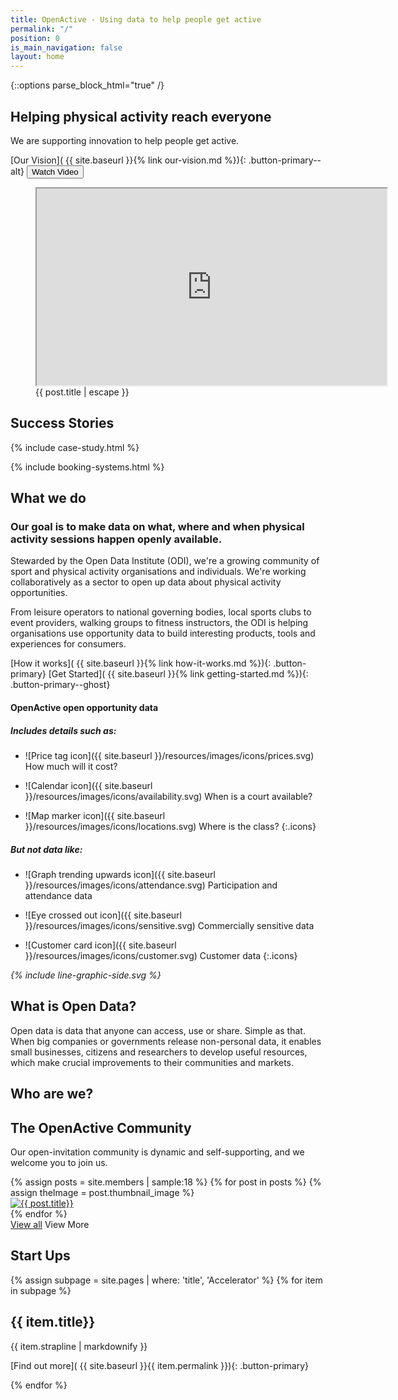 ```yaml
---
title: OpenActive - Using data to help people get active
permalink: "/"
position: 0
is_main_navigation: false
layout: home
---
```


{::options parse_block_html="true" /}

<!--  ---------------->
<!-- HERO BLOCK -->
<!--   ---------------->
<article class="hero--home">

<!-- <nav class="hero_tab_nav"> -->
<!-- <div class="hero-tab" data-tab="h1"></div> -->
<!-- <div class="hero-tab" data-tab="h2"></div> -->
<!-- <div class="hero-tab" data-tab="h3"></div> -->
<!-- </nav> -->

<div class="content">

# Helping physical activity reach everyone 


We are supporting innovation to help people get active.

[Our Vision]( {{ site.baseurl }}{% link our-vision.md %}){: .button-primary--alt}
<button id="play-button" class="button-primary--alt">Watch Video</button>
</div>
<figure id="introduction-vid"  role="group" aria-labelledby="open-active-video">

<div class="mask"></div>
<iframe id="video" title="OpenActive intro video" width="560" height="315"  src="https://www.youtube.com/embed/a2FdmspmCNk?showinfo=0&rel=0&enablejsapi=1" allowfullscreen ></iframe>

<figcaption id="open-active-video" class="hidden" >{{ post.title | escape }}</figcaption>
</figure>

</article>

<!--  ---------------->
<!-- CASE STUDIES -->
<!--  ---------------->
<article class="title-row">
<h2 class="sub-heading-two margin-top">Success Stories</h2>
{% include case-study.html %}
</article>

<!--  ---------------->
<!-- BOOKING SYSTEMS -->
<!--  ---------------->
{% include booking-systems.html %}

<!--  ---------------->
<!-- WHAT WE DO -->
<!--  ---------------->
<article class="title-row what-we-do">
<h2 class="sub-heading-two">What we do</h2>
<div class="two twoleft">

### Our goal is to make data on what, where and when physical activity sessions happen openly available.

Stewarded by the Open Data Institute (ODI), we're a growing community of sport and physical activity organisations and individuals. We're working collaboratively as a sector to open up data about physical activity opportunities.

From leisure operators to national governing bodies, local sports clubs to event providers, walking groups to fitness instructors, the ODI is helping organisations use opportunity data to build interesting products, tools and experiences for consumers.

[How it works]( {{ site.baseurl }}{% link how-it-works.md %}){: .button-primary} [Get Started]( {{ site.baseurl }}{% link getting-started.md %}){: .button-primary--ghost}

</div>
<div class="two twoleft">

#### OpenActive open opportunity data

##### **Includes details such as:**

* ![Price tag icon]({{ site.baseurl }}/resources/images/icons/prices.svg) How much will it cost?

* ![Calendar icon]({{ site.baseurl }}/resources/images/icons/availability.svg)  When is a court available?

* ![Map marker icon]({{ site.baseurl }}/resources/images/icons/locations.svg)  Where is the class? 
{:.icons}

##### **But not data like:**

* ![Graph trending upwards icon]({{ site.baseurl }}/resources/images/icons/attendance.svg)  Participation and attendance data

* ![Eye crossed out icon]({{ site.baseurl }}/resources/images/icons/sensitive.svg)  Commercially sensitive data

* ![Customer card icon]({{ site.baseurl }}/resources/images/icons/customer.svg)  Customer data
{:.icons}



</div>
<i class="line-graphic">{% include line-graphic-side.svg %}</i>
</article>

<!--  ---------------->
<!-- OPEN DATA ILLUSTRATION -->
<!--  ---------------->
<article class="title-row">
<h2 class="sub-heading-two">What is Open Data?</h2>
<div class="one">

Open data is data that anyone can access, use or share. Simple as that. When big companies or governments release non-personal data, it enables small businesses, citizens and researchers to develop useful resources, which make crucial improvements to their communities and markets.</p>
</div>
</article>

<!--  ---------------->
<!-- Community -->
<!--  ---------------->
<article class="title-row">
<h2 class="sub-heading-two">Who are we?</h2>
<div class="one">

## The OpenActive Community

Our open-invitation community is dynamic and self-supporting, and we welcome you to join us.

</div>
</article>
<article>
<div class="one freegrid-six">
{% assign posts = site.members | sample:18 %}
{% for post in posts %}
{% assign theImage = post.thumbnail_image %}
<div class="mobile-hide-content" data-tab="{{ forloop.index }}" markdown="0" >
<a href="{{ post.url | relative_url }}"><img role="logo" src="{{ theImage  | relative_url}}" alt="{{ post.title}}" /></a>
</div>
{% endfor %}
</div>
<div class="one buttons">
<a class="button-primary" href="{% link community.md %}">View all</a>
<a class="button-primary--ghost mobile-show">View More</a>
</div>
</article>

<!--  ---------------->
<!-- CALL TO ACTION BLOCKS -->
<!--  ---------------->
<!--
<article class="call_to_action">
<div class="subgrid">
<div class="three">

#### Getting Started

Take the first step and switch on open data publishing in your booking system.

[Getting Started]( {{ site.baseurl }}{% link getting-started.md %}){: .button-primary}

</div>
<div class="three">

#### Developer

Get stuck into the docs and start using or publishing data today!

[Developer]( {{ site.baseurl }}{% link developer.md %}){: .button-primary}

</div>
<div class="three">

#### Community

What's happening in the community, and how you can get involved!

[Community]( {{ site.baseurl }}{% link community.md %}){: .button-primary}

</div>
</div>
</article>
-->

<!--  ---------------->
<!-- ACCELERATOR BLOCKS -->
<!--  ---------------->
<article class="call_to_action--full-width">
<h2 class="sub-heading-two">Start Ups</h2>
<div class="one">

{% assign subpage = site.pages | where: 'title', 'Accelerator' %}
{% for item in subpage %}

## {{ item.title}}

{{ item.strapline | markdownify }}

[Find out more]( {{ site.baseurl }}{{ item.permalink }}){: .button-primary}

</div>
<figure>
<div class="mask"></div>
<div class="image" style="background: url({{ site.baseurl }}{{ item.thumbnail_image }})center center / cover no-repeat;"></div>
</figure>
{% endfor %}
</article>

<!--  ---------------->
<!-- NEWS BLOCK -->
<!--  ---------------->

<!--

<article class="post-list title-row">
<h2 class="sub-heading-two"> Latest News</h2>
{% assign thePosts = site.posts | where: "is_featured", "true" %}
{% for post in thePosts limit:2 %}
<div class="two" id="post-{{ forloop.index }}">
<figure role="group">
<a href="{{ post.url | relative_url }}">
<img src="{{post.thumbnail_image | relative_url}}" alt="{{ post.title | escape }}-post-thumbnail">
</a>
</figure>
<h4>{{ post.title | escape }}</h4>
<div class="subgrid brand-one-b">
<div class="two twoleft">
{{ post.excerpt }}
<a class="link" href="{{ post.url | relative_url }}">Read Post</a>
</div>
<div class="two twoleft">
<div markdown="0" class="share-page">
<a role="button" href="https://plus.google.com/share?url={{ site.url }}{{ post.url }}" role="button" standalone="true" rel="nofollow" target="_blank" title="Share on Google+"><span class="hidden" aria-hidden="true">Share to  Google</span>{% include googleplus.svg %}</a>
<a role="button" href="https://twitter.com/intent/tweet?text={{ post.title }}&url={{ site.url }}{{ post.url }}&via={{ site.twitter_username }}&related={{ site.twitter_username }}" role="button" standalone="true" rel="nofollow" target="_blank" title="Share on Twitter"><span class="hidden" aria-hidden="true">Share to Twitter</span>{% include twitter.svg %}</a>
<a role="button" href="https://facebook.com/sharer.php?u={{ site.url }}{{ post.url }}" role="button" standalone="true" rel="nofollow" target="_blank" title="Share on Facebook"><span class="hidden" aria-hidden="true">Share to  Facebook</span>{% include facebook.svg %}</a>

</div>
{% assign date_format = site.minima.date_format | default: "%b %-d, %Y" %}
{{ post.date | date: date_format}}
{: .meta}

{{post.author}}
</div>
</div>
</div>
{% endfor %}
</article>

-->